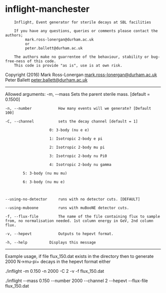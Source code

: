 # inflight-manchester

 		Inflight, Event generator for sterile decays at SBL facilities

 		If you have any questions, queries or comments please contact the authors;
 			 mark.ross-lonergan@durham.ac.uk
 			 or
 			 peter.ballett@durham.ac.uk

 		The authors make no guarrentee of the behaviour, stability or bug-free-ness of this code.
 		This code is provide "as is", use is at own risk.

Copyright (2016)
Mark Ross-Lonergan mark.ross-lonergan@durham.ac.uk
Peter Ballett peter.ballett@durham.ac.uk



******************************************
Allowed arguments:
	-m, --mass			Sets the parent sterile mass. [default = 0.1500]

	-n, --number			How many events will we generate? [Default 100]

	-C, --channel			sets the decay channel [default = 1]

						0: 3-body (nu e e)

						1: Isotropic 2-body e pi

						2: Isotropic 2-body mu pi

						3: Isotropic 2-body nu Pi0

						4: Isotropic 2-body nu gamma

            5: 3-body (nu mu mu)

            6: 3-body (nu mu e)



	--using-no-detector		runs with no detector cuts. [DEFAULT]

	--using-muboone			runs with muBooNE detector cuts.

	-f, --flux-file			The name of the file containing flux to sample from, no normalisation needed. 1st column energy in GeV, 2nd column flux.

	-v, --hepevt			Outputs to hepevt format.

	-h, --help			Displays this message

******************************************
Example usage, if file flux_150.dat exists in the directory then to generate 2000 N->mu-pi+ decays in the hepevt format either

  ./inflight -m 0.150 -n 2000 -C 2 -v -f flux_150.dat

  ./inflight --mass 0.150 --number 2000 --channel 2 --hepevt --flux-file flux_150.dat
